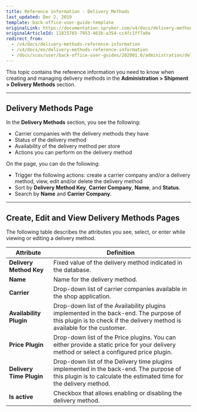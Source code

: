 ```yaml
---
title: Reference information - Delivery Methods
last_updated: Dec 2, 2019
template: back-office-user-guide-template
originalLink: https://documentation.spryker.com/v4/docs/delivery-methods-reference-information
originalArticleId: 11815765-7953-463b-a354-cc4fc1ff7a0a
redirect_from:
  - /v4/docs/delivery-methods-reference-information
  - /v4/docs/en/delivery-methods-reference-information
  - /docs/scos/user/back-office-user-guides/202001.0/administration/delivery-methods/references/delivery-methods-reference-information.html
---
```


This topic contains the reference information you need to know when creating and managing delivery methods in the **Administration > Shipment > Delivery Methods** section.
***
## Delivery Methods Page
In the **Delivery Methods** section, you see the following:

* Carrier companies with the delivery methods they have
* Status of the delivery method
* Availability of the delivery method per store
* Actions you can perform on the delivery method

On the page, you can do the following:

* Trigger the following actions: create a carrier company and/or a delivery method, view, edit and/or delete the delivery method
* Sort by **Delivery Method Key**, **Carrier Company**, **Name**, and **Status**.
* Search by **Name** and **Carrier Company**.
***
## Create, Edit and View Delivery Methods Pages
The following table describes the attributes you see, select, or enter while viewing or editing a delivery method.

| Attribute | Definition |
| --- | --- |
| **Delivery Method Key** | Fixed value of the delivery method indicated in the database. |
| **Name** | Name for the delivery method. |
| **Carrier** | Drop-down list of carrier companies available in the shop application. |
| **Availability Plugin** | Drop-down list of the Availability plugins implemented in the back-end. The purpose of this plugin is to check if the delivery method is available for the customer. |
| **Price Plugin** | Drop-down list of the Price plugins. You can either provide a static price for your delivery method or select a configured price plugin. |
| **Delivery Time Plugin** | Drop-down list of the Delivery time plugins implemented in the back-end. The purpose of this plugin is to calculate the estimated time for the delivery method. |
| **Is active** | Checkbox that allows enabling or disabling the delivery method. |

